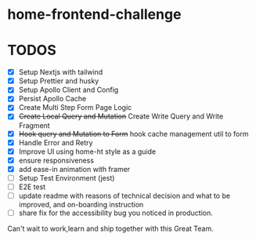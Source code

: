 # home-frontend-challenge

# TODOS

- [x] Setup Nextjs with tailwind
- [x] Setup Prettier and husky
- [x] Setup Apollo Client and Config
- [x] Persist Apollo Cache
- [x] Create Multi Step Form Page Logic
- [x] ~~Create Local Query and Mutation~~ Create Write Query and Write Fragment
- [x] ~~Hook query and Mutation to Form~~  hook cache management util to form
- [x] Handle Error and Retry
- [x] Improve UI using home-ht style as a guide
- [x] ensure responsiveness
- [x] add ease-in animation with framer
- [ ] Setup Test Environment (jest) 
- [ ] E2E test
- [ ] update readme with reasons of technical decision and what to be improved, and on-boarding instruction
- [ ] share fix for the accessibility bug you noticed in production.

Can't wait to work,learn and ship together with this Great Team.

